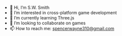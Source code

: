 - 👋 Hi, I’m S.W. Smith
- 👀 I’m interested in cross-platform game development
- 🌱 I’m currently learning Three.js
- 💞️ I’m looking to collaborate on games
- 📫 How to reach me: spencerwayne310@gmail.com

<!---
swsmith310/swsmith310 is a ✨ special ✨ repository because its `README.md` (this file) appears on your GitHub profile.
You can click the Preview link to take a look at your changes.
--->

